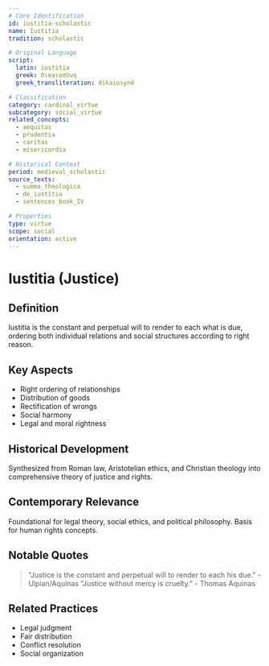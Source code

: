 ```yaml
---
# Core Identification
id: iustitia-scholastic
name: Iustitia
tradition: scholastic

# Original Language
script:
  latin: iustitia
  greek: δικαιοσύνη
  greek_transliteration: dikaiosynē

# Classification
category: cardinal_virtue
subcategory: social_virtue
related_concepts:
  - aequitas
  - prudentia
  - caritas
  - misericordia

# Historical Context
period: medieval_scholastic
source_texts:
  - summa_theologica
  - de_iustitia
  - sentences_book_IV

# Properties
type: virtue
scope: social
orientation: active
---
```


# Iustitia (Justice)

## Definition
Iustitia is the constant and perpetual will to render to each what is due, ordering both individual relations and social structures according to right reason.

## Key Aspects
- Right ordering of relationships
- Distribution of goods
- Rectification of wrongs
- Social harmony
- Legal and moral rightness

## Historical Development
Synthesized from Roman law, Aristotelian ethics, and Christian theology into comprehensive theory of justice and rights.

## Contemporary Relevance
Foundational for legal theory, social ethics, and political philosophy. Basis for human rights concepts.

## Notable Quotes
> "Justice is the constant and perpetual will to render to each his due." - Ulpian/Aquinas
> "Justice without mercy is cruelty." - Thomas Aquinas

## Related Practices
- Legal judgment
- Fair distribution
- Conflict resolution
- Social organization